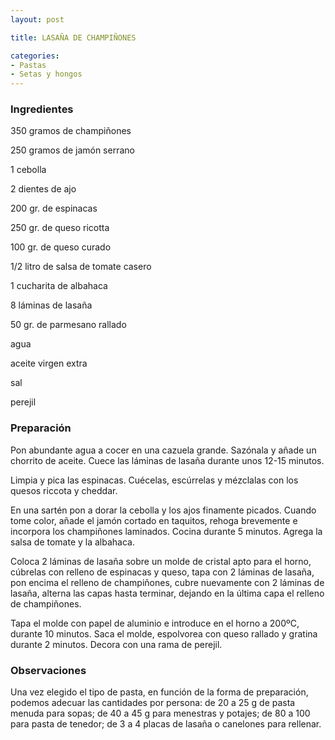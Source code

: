 ```yaml
---
layout: post

title: LASAÑA DE CHAMPIÑONES

categories:
- Pastas
- Setas y hongos
---
```

<h3>Ingredientes</h3>

350 gramos de champiñones

250 gramos de jamón serrano

1 cebolla

2 dientes de ajo

200 gr. de espinacas

250 gr. de queso ricotta

100 gr. de queso curado

1/2 litro de salsa de tomate casero

1 cucharita de albahaca

8 láminas de lasaña

50 gr. de parmesano rallado

agua

aceite virgen extra

sal

perejil

<h3>Preparación</h3>

Pon abundante agua a cocer en una cazuela grande. Sazónala y añade un chorrito de aceite. Cuece las láminas de lasaña durante unos 12-15 minutos.

Limpia y pica las espinacas. Cuécelas, escúrrelas y mézclalas con los quesos riccota y cheddar.

En una sartén pon a dorar la cebolla y los ajos finamente picados. Cuando tome color, añade el jamón cortado en taquitos, rehoga brevemente e incorpora los champiñones laminados. Cocina durante 5 minutos. Agrega la salsa de tomate y la albahaca.

Coloca 2 láminas de lasaña sobre un molde de cristal apto para el horno, cúbrelas con relleno de espinacas y queso, tapa con 2 láminas de lasaña, pon encima el relleno de champiñones, cubre nuevamente con 2 láminas de lasaña, alterna las capas hasta terminar, dejando en la última capa el relleno de champiñones.

Tapa el molde con papel de aluminio e introduce en el horno a 200ºC, durante 10 minutos. Saca el molde, espolvorea con queso rallado y gratina durante 2 minutos. Decora con una rama de perejil.

<h3>Observaciones</h3>

Una vez elegido el tipo de pasta, en función de la forma de preparación, podemos adecuar las cantidades por persona: de 20 a 25 g de pasta menuda para sopas; de 40 a 45 g para menestras y potajes; de 80 a 100 para pasta de tenedor; de 3 a 4 placas de lasaña o canelones para rellenar.